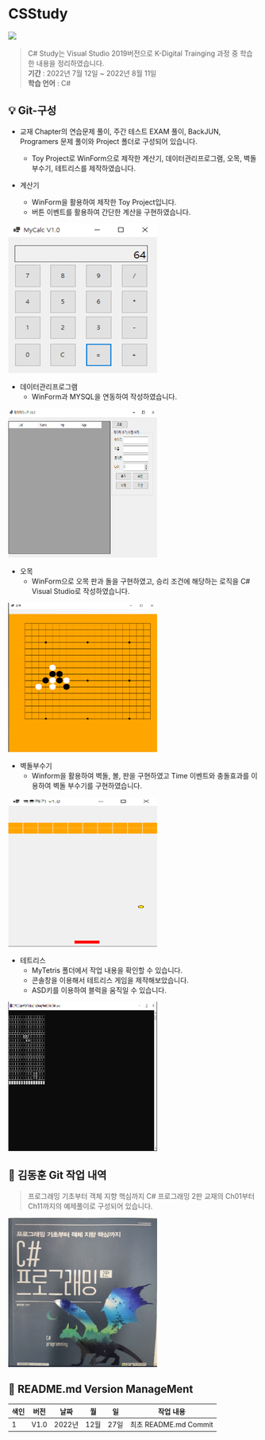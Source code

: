 # CSStudy

<img src="https://capsule-render.vercel.app/api?type=wave&color=auto&height=300&section=header&text=CS%20Study&fontSize=90" />

> C# Study는 Visual Studio 2019버전으로 K-Digital Trainging 과정 중 학습한 내용을 정리하였습니다.
<br/> **기간** : 2022년 7월 12일 ~ 2022년 8월 11일
<br/> **학습 언어**    : C#

:bulb:   Git-구성
------------------------
* 교재 Chapter의 연습문제 풀이, 주간 테스트 EXAM 풀이, BackJUN, Programers 문제 풀이와 Project 폴더로 구성되어 있습니다. 
  * Toy Project로 WinForm으로 제작한 계산기, 데이터관리프로그램, 오목, 벽돌부수기, 테트리스를 제작하였습니다.

* 계산기
  * WinForm을 활용하여 제작한 Toy Project입니다.
  * 버튼 이벤트를 활용하여 간단한 계산을 구현하였습니다.
<img src="img/one.png" width="300" height="300"/>

* 데이터관리프로그램
  * WinForm과 MYSQL을 연동하여 작성하였습니다.
<img src="img/two.png" width="300" height="300"/>

* 오목
  * WinForm으로 오목 판과 돌을 구현하였고, 승리 조건에 해당하는 로직을 C# Visual Studio로 작성하였습니다.
<img src="img/three.png" width="300" height="300"/>

* 벽돌부수기
  * Winform을 활용하여 벽돌, 볼, 판을 구현하였고 Time 이벤트와 충돌효과를 이용하여 벽돌 부수기를 구현하였습니다.
<img src="img/four.png" width="300" height="300"/>

* 테트리스
  * MyTetris 폴더에서 작업 내용을 확인할 수 있습니다.
  * 콘솔창을 이용해서 테트리스 게임을 제작해보았습니다.
  * ASD키를 이용하여 블럭을 움직일 수 있습니다.
<img src="img/five.png" width="300" height="300"/>

💾 김동훈 Git 작업 내역
------------------------
> 프로그래밍 기초부터 객체 지향 핵심까지 C# 프로그래밍 2판 교재의 Ch01부터 Ch11까지의 예제풀이로 구성되어 있습니다.
<img src="img/six.png" width="300" height="300"/>

:nail_care: README.md Version ManageMent
------------------------

색인|버전|날짜|월|일|작업 내용
---|---|---|---|---|---|
1|V1.0|2022년|12월|27일|최초 README.md Commit
